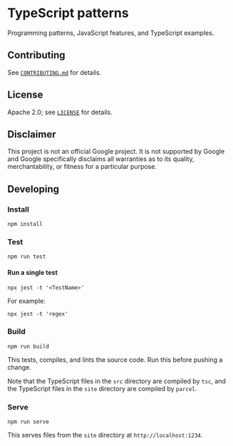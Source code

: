 # TypeScript patterns

Programming patterns, JavaScript features, and TypeScript examples.

## Contributing

See [`CONTRIBUTING.md`](CONTRIBUTING.md) for details.

## License

Apache 2.0; see [`LICENSE`](LICENSE) for details.

## Disclaimer

This project is not an official Google project. It is not supported by
Google and Google specifically disclaims all warranties as to its quality,
merchantability, or fitness for a particular purpose.

## Developing

### Install

    npm install

### Test

    npm run test

#### Run a single test

    npx jest -t '<TestName>'

For example:

    npx jest -t 'regex'

### Build

    npm run build

This tests, compiles, and lints the source code. Run this before pushing a
change.

Note that the TypeScript files in the `src` directory are compiled by `tsc`, and
the TypeScript files in the `site` directory are compiled by `parcel`.

### Serve

    npm run serve

This serves files from the `site` directory at `http://localhost:1234`.
